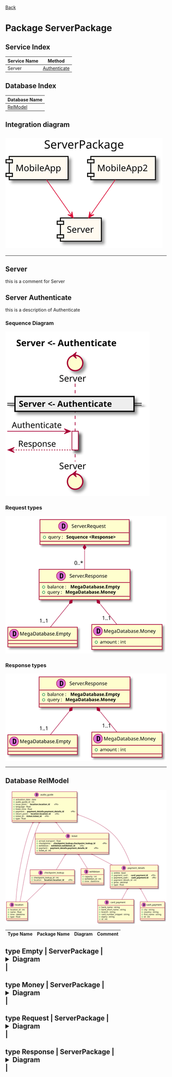
[Back](../README.md)
# Package ServerPackage

## Service Index
| Service Name | Method |
| - | - | 
| Server | [Authenticate](#Server-Authenticate) |


## Database Index
| Database Name |
| - |
| [RelModel](#Database-RelModel) |

## Integration diagram

![alt text](ServerPackage_integration.svg)
---



---




## Server
this is a comment for Server




## Server Authenticate

this is a description of Authenticate

### Sequence Diagram
![alt text](ServerAuthenticate.svg)

### Request types


![alt text](ServerAuthenticatedata-model-parameter0.svg)


### Response types


![alt text](ServerAuthenticatedata-model-response0.svg)


---



## Database RelModel

![alt text](RelModeldb.svg)




Type Name | Package Name | Diagram | Comment
--- | --- | --- | ---

## type Empty | ServerPackage | <details closed><summary>Diagram</summary><br>![alt text](Emptydata-model0.svg)</details> |   

## type Money | ServerPackage | <details closed><summary>Diagram</summary><br>![alt text](Moneydata-model1.svg)</details> |   

## type Request | ServerPackage | <details closed><summary>Diagram</summary><br>![alt text](Requestdata-model0.svg)</details> |   

## type Response | ServerPackage | <details closed><summary>Diagram</summary><br>![alt text](Responsedata-model1.svg)</details> |   

